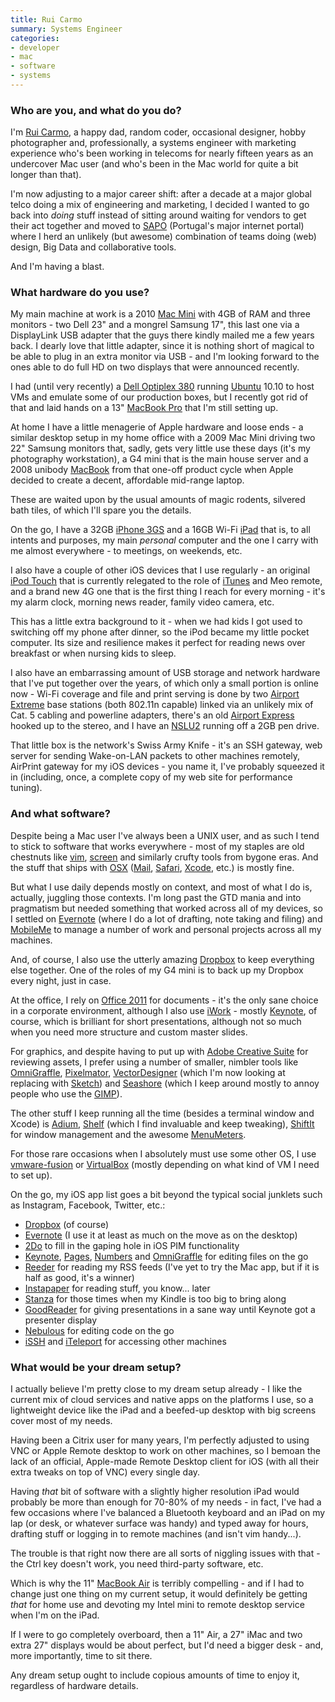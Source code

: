 ```yaml
---
title: Rui Carmo
summary: Systems Engineer
categories:
- developer
- mac
- software
- systems
---
```


### Who are you, and what do you do?

I'm [Rui Carmo](http://about.me/rcarmo "Rui's About.me page."), a happy dad, random coder, occasional designer, hobby photographer and, professionally, a systems engineer with marketing experience who's been working in telecoms for nearly fifteen years as an undercover Mac user (and who's been in the Mac world for quite a bit longer than that).

I'm now adjusting to a major career shift: after a decade at a major global telco doing a mix of engineering and marketing, I decided I wanted to go back into _doing_ stuff instead of sitting around waiting for vendors to get their act together and moved to [SAPO](http://www.sapo.pt "A web portal for Portugal.") (Portugal's major internet portal) where I herd an unlikely (but awesome) combination of teams doing (web) design, Big Data and collaborative tools.

And I'm having a blast.

### What hardware do you use?

My main machine at work is a 2010 [Mac Mini][mac-mini] with 4GB of RAM and three monitors - two Dell 23" and a mongrel Samsung 17", this last one via a DisplayLink USB adapter that the guys there kindly mailed me a few years back. I dearly love that little adapter, since it is nothing short of magical to be able to plug in an extra monitor via USB - and I'm looking forward to the ones able to do full HD on two displays that were announced recently.

I had (until very recently) a [Dell Optiplex 380][optiplex-380] running [Ubuntu][] 10.10 to host VMs and emulate some of our production boxes, but I recently got rid of that and laid hands on a 13" [MacBook Pro][macbook-pro] that I'm still setting up.

At home I have a little menagerie of Apple hardware and loose ends - a similar desktop setup in my home office with a 2009 Mac Mini driving two 22" Samsung monitors that, sadly, gets very little use these days (it's my photography workstation), a G4 mini that is the main house server and a 2008 unibody [MacBook][] from that one-off product cycle when Apple decided to create a decent, affordable mid-range laptop.

These are waited upon by the usual amounts of magic rodents, silvered bath tiles, of which I'll spare you the details.

On the go, I have a 32GB [iPhone 3GS][iphone-3gs] and a 16GB Wi-Fi [iPad][] that is, to all intents and purposes, my main _personal_ computer and the one I carry with me almost everywhere - to meetings, on weekends, etc.

I also have a couple of other iOS devices that I use regularly - an original [iPod Touch][ipod-touch] that is currently relegated to the role of [iTunes][] and Meo remote, and a brand new 4G one that is the first thing I reach for every morning - it's my alarm clock, morning news reader, family video camera, etc. 

This has a little extra background to it - when we had kids I got used to switching off my phone after dinner, so the iPod became my little pocket computer. Its size and resilience makes it perfect for reading news over breakfast or when nursing kids to sleep.

I also have an embarrassing amount of USB storage and network hardware that I've put together over the years, of which only a small portion is online now - Wi-Fi coverage and file and print serving is done by two [Airport Extreme][airport-extreme] base stations (both 802.11n capable) linked via an unlikely mix of Cat. 5 cabling and powerline adapters, there's an old [Airport Express][airport-express] hooked up to the stereo, and I have an [NSLU2][] running off a 2GB pen drive.

That little box is the network's Swiss Army Knife - it's an SSH gateway, web server for sending Wake-on-LAN packets to other machines remotely, AirPrint gateway for my iOS devices - you name it, I've probably squeezed it in (including, once, a complete copy of my web site for performance tuning).

### And what software?

Despite being a Mac user I've always been a UNIX user, and as such I tend to stick to software that works everywhere - most of my staples are old chestnuts like [vim][], [screen][] and similarly crufty tools from bygone eras. And the stuff that ships with [OSX][macos] ([Mail][], [Safari][], [Xcode][], etc.) is mostly fine.

But what I use daily depends mostly on context, and most of what I do is, actually, juggling those contexts. I'm long past the GTD mania and into pragmatism but needed something that worked across all of my devices, so I settled on [Evernote][] (where I do a lot of drafting, note taking and filing) and [MobileMe][mobile-me] to manage a number of work and personal projects across all my machines.

And, of course, I also use the utterly amazing [Dropbox][] to keep everything else together. One of the roles of my G4 mini is to back up my Dropbox every night, just in case.

At the office, I rely on [Office 2011][office] for documents - it's the only sane choice in a corporate environment, although I also use [iWork][] - mostly [Keynote][], of course, which is brilliant for short presentations, although not so much when you need more structure and custom master slides.

For graphics, and despite having to put up with [Adobe Creative Suite][creative-suite] for reviewing assets, I prefer using a number of smaller, nimbler tools like [OmniGraffle][], [Pixelmator][], [VectorDesigner][] (which I'm now looking at replacing with [Sketch][]) and [Seashore][] (which I keep around mostly to annoy people who use the [GIMP][]).

The other stuff I keep running all the time (besides a terminal window and Xcode) is [Adium][], [Shelf][] (which I find invaluable and keep tweaking), [ShiftIt][] for window management and the awesome [MenuMeters][].

For those rare occasions when I absolutely must use some other OS, I use [vmware-fusion][] or [VirtualBox][] (mostly depending on what kind of VM I need to set up).

On the go, my iOS app list goes a bit beyond the typical social junklets such as Instagram, Facebook, Twitter, etc.:

* [Dropbox][dropbox-ios] (of course)
* [Evernote][evernote-ios] (I use it at least as much on the move as on the desktop)
* [2Do][2do-ios] to fill in the gaping hole in iOS PIM functionality
* [Keynote][keynote-ios], [Pages][pages-ios], [Numbers][numbers-ios] and [OmniGraffle][omnigraffle-ios] for editing files on the go
* [Reeder][reeder-ios] for reading my RSS feeds (I've yet to try the Mac app, but if it is half as good, it's a winner)
* [Instapaper][instapaper-ios] for reading stuff, you know... later
* [Stanza][stanza-ios] for those times when my Kindle is too big to bring along
* [GoodReader][goodreader-ios] for giving presentations in a sane way until Keynote got a presenter display
* [Nebulous][nebulous-notes-ios] for editing code on the go
* [iSSH][issh-ios] and [iTeleport][iteleport-ios] for accessing other machines

### What would be your dream setup?

I actually believe I'm pretty close to my dream setup already - I like the current mix of cloud services and native apps on the platforms I use, so a lightweight device like the iPad and a beefed-up desktop with big screens cover most of my needs. 

Having been a Citrix user for many years, I'm perfectly adjusted to using VNC or Apple Remote desktop to work on other machines, so I bemoan the lack of an official, Apple-made Remote Desktop client for iOS (with all their extra tweaks on top of VNC) every single day.

Having _that_ bit of software with a slightly higher resolution iPad would probably be more than enough for 70-80% of my needs - in fact, I've had a few occasions where I've balanced a Bluetooth keyboard and an iPad on my lap (or desk, or whatever surface was handy) and typed away for hours, drafting stuff or logging in to remote machines (and isn't vim handy...).

The trouble is that right now there are all sorts of niggling issues with that - the Ctrl key doesn't work, you need third-party software, etc.

Which is why the 11" [MacBook Air][macbook-air] is terribly compelling - and if I had to change just one thing on my current setup, it would definitely be getting _that_ for home use and devoting my Intel mini to remote desktop service when I'm on the iPad.

If I were to go completely overboard, then a 11" Air, a 27" iMac and two extra 27" displays would be about perfect, but I'd need a bigger desk - and, more importantly, time to sit there. 

Any dream setup ought to include copious amounts of time to enjoy it, regardless of hardware details.

[airport-express]: https://www.apple.com/airport-express/ "A small wireless access point."
[airport-extreme]: https://www.apple.com/airport-extreme/ "A wireless access point."
[ipad]: https://www.apple.com/ipad/ "A tablet device."
[iphone-3gs]: https://en.wikipedia.org/wiki/IPhone_3GS "A 3 megapixel smartphone."
[ipod-touch]: https://www.apple.com/ipod-touch/ "It's like an iPhone, without the phone bit."
[mac-mini]: https://www.apple.com/mac-mini/ "A small desktop computer."
[macbook-air]: https://www.apple.com/macbook-air/ "A very thin laptop."
[macbook-pro]: https://www.apple.com/macbook-pro/ "A laptop."
[macbook]: https://en.wikipedia.org/wiki/MacBook "A laptop."
[nslu2]: https://en.wikipedia.org/wiki/NSLU2 "A Network-attached storage device."
[optiplex-380]: http://www.dell.com/us/business/p/optiplex-380/pd "A desktop PC."
[2do-ios]: https://www.2doapp.com/ "A to-do application for iOS."
[adium]: https://en.wikipedia.org/wiki/Adium "A multi-protocol chat application for the Mac."
[creative-suite]: https://www.adobe.com/creativecloud.html "A collection of design tools."
[dropbox-ios]: https://www.dropbox.com/iphoneapp "An iOS version of the syncing software."
[dropbox]: https://www.dropbox.com/ "Online syncing and storage."
[evernote-ios]: https://itunes.apple.com/us/app/evernote/id281796108 "An iPhone client for the Evernote web service."
[evernote]: https://evernote.com/ "Online software for capturing notes."
[gimp]: https://www.gimp.org/ "An open-source image editor."
[goodreader-ios]: http://goodreader.com/ "A PDF reader for the iPad."
[instapaper-ios]: https://www.instapaper.com/iphone "An iPhone app for reading Instapaper saved pages."
[issh-ios]: https://download.cnet.com/iSSH-SSH-VNC-Console/3000-2064_4-75179912.html "A terminal emulator for iOS."
[iteleport-ios]: https://www.iteleportmobile.com/ "An iOS remote-control app for other computers."
[itunes]: https://www.apple.com/itunes/ "A jukebox application and online store."
[iwork]: https://en.wikipedia.org/wiki/IWork "An office suite for the Mac."
[keynote-ios]: https://itunes.apple.com/us/app/keynote/id361285480 "An iOS version of the presentation software."
[keynote]: https://www.apple.com/keynote/ "Presentation software for the Mac."
[macos]: https://en.wikipedia.org/wiki/MacOS "An operating system for Mac hardware."
[mail]: https://en.wikipedia.org/wiki/Mail_(application) "The default Mac OS X mail client."
[menumeters]: http://www.ragingmenace.com/software/menumeters/ "CPU, disk, memory and network monitoring software for Mac OS X."
[mobile-me]: https://en.wikipedia.org/wiki/MobileMe "An online 'cloud' service (mail, calendar, etc)."
[nebulous-notes-ios]: http://nebulousapps.net/ "A note-taking application for iOS."
[numbers-ios]: https://itunes.apple.com/us/app/numbers/id361304891 "An iOS spreadsheet app."
[office]: https://products.office.com/en-us/home "An office productivity suite."
[omnigraffle-ios]: https://itunes.apple.com/us/app/omnigraffle/id363225984 "An iOS version of the diagramming and drawing app."
[omnigraffle]: https://www.omnigroup.com/omnigraffle/ "Diagramming software for the Mac."
[pages-ios]: https://itunes.apple.com/us/app/pages/id361309726 "A word processor for iOS."
[pixelmator]: https://www.pixelmator.com/mac/ "An image editor for the Mac."
[reeder-ios]: http://reederapp.com/ios/ "A Google Reader client for iOS."
[safari]: https://www.apple.com/safari/ "A fast web browser."
[screen]: http://www.gnu.org/software/screen/ "Think of it as tabs for your *nix terminal."
[seashore]: http://seashore.sourceforge.net/ "A native Mac drawing program based around The Gimp."
[shelf]: https://movieos.org/code/shelf/ "A Mac app that matches what you're looking at to an Address Book entry."
[shiftit]: https://github.com/chriscrowe/ShiftIt "A Mac application for keyboard-based window manipulation."
[sketch]: https://www.sketchapp.com/ "A vector drawing application for Mac OS X."
[stanza-ios]: https://www.macworld.com/product/62612/stanza.html "A digital book reader for iOS."
[ubuntu]: https://www.ubuntu.com/ "A Unix distribution."
[vectordesigner]: https://www.macupdate.com/app/mac/26676/vectordesigner "A vector drawing application for Mac OS X."
[vim]: https://www.vim.org/ "A command-line text editor."
[virtualbox]: https://www.virtualbox.org/ "Open-source virtualisation software."
[vmware-fusion]: https://www.vmware.com/products/fusion.html "A PC emulator for the Mac."
[xcode]: https://en.wikipedia.org/wiki/Xcode "An IDE for Mac developers."
